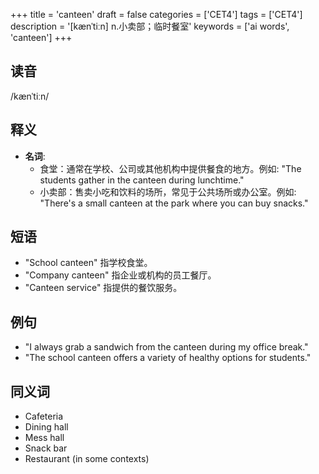 +++
title = 'canteen'
draft = false
categories = ['CET4']
tags = ['CET4']
description = '[kænˈtiːn] n.小卖部；临时餐室'
keywords = ['ai words', 'canteen']
+++

## 读音
/kænˈtiːn/

## 释义
- **名词**: 
    - 食堂：通常在学校、公司或其他机构中提供餐食的地方。例如: "The students gather in the canteen during lunchtime."
    - 小卖部：售卖小吃和饮料的场所，常见于公共场所或办公室。例如: "There's a small canteen at the park where you can buy snacks."

## 短语
- "School canteen" 指学校食堂。
- "Company canteen" 指企业或机构的员工餐厅。
- "Canteen service" 指提供的餐饮服务。

## 例句
- "I always grab a sandwich from the canteen during my office break."
- "The school canteen offers a variety of healthy options for students."

## 同义词
- Cafeteria
- Dining hall
- Mess hall
- Snack bar
- Restaurant (in some contexts)
